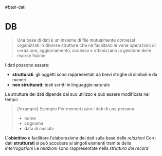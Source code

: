 #basi-dati 

# DB
> Una base di dati è un insieme di file mutualmente connessi organizzati in diverse strutture che ne facilitano le varie operazioni di creazione, aggiornamento, accesso e ottimizzano la gestione delle risorse fisiche

I dati possono essere:
- **strutturati**: gli oggetti sono rappresentati da brevi strighe di simboli e da numeri
- **non strutturati**: testi scritti in linguaggio naturale

La struttura dei dati dipende dal suo utilizzo e può essere modificata nel tempo

> [!example] Esempio
> Per memorizzare i dati di una persona
> - nome
> - cognome
> - data di nascita

L'**obiettivo** è facilitare l'elaborazione dei dati sulla base delle *relazioni*
Con i dati **strutturati** si può accedere ai singoli elementi tramite delle *interrogazioni*
Le *relazioni* sono rappresentate nella *struttura dei record*